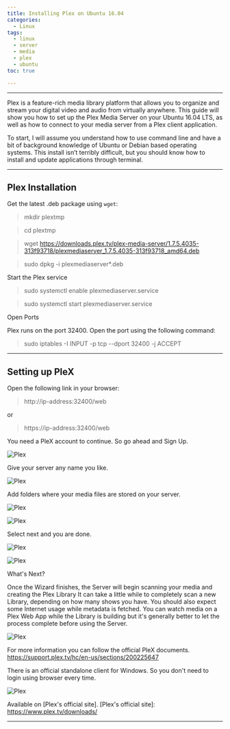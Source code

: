 ```yaml
---
title: Installing Plex on Ubuntu 16.04
categories:
  - Linux
tags:
  - linux
  - server
  - media
  - plex
  - ubuntu
toc: true

---
```

---

<span class="firstcharacter">P</span>lex is a feature-rich media library platform that allows you to organize and stream your digital video and audio from virtually anywhere. This guide will show you how to set up the Plex Media Server on your Ubuntu 16.04 LTS, as well as how to connect to your media server from a Plex client application. 

To start, I will assume you understand how to use command line and have a bit of background knowledge of Ubuntu or Debian based operating systems. This install isn’t terribly difficult, but you should know how to install and update applications through terminal.

---
## Plex Installation

Get the latest .deb package using `wget`:


 
>mkdir plextmp
 

 
>cd plextmp
 

 
>wget https://downloads.plex.tv/plex-media-server/1.7.5.4035-313f93718/plexmediaserver_1.7.5.4035-313f93718_amd64.deb
 

 
>sudo dpkg -i plexmediaserver*.deb
 

Start the Plex service


 
>sudo systemctl enable plexmediaserver.service
 


>sudo systemctl start plexmediaserver.service


Open Ports


Plex runs on the port 32400. 
Open the port using the following command:

> sudo iptables -I INPUT -p tcp --dport 32400 -j ACCEPT


---

## Setting up PleX

Open the following link in your browser: 


>http://ip-address:32400/web
 

or


>https://ip-address:32400/web
 

You need a PleX account to continue. So go ahead and Sign Up. 

![Plex](/img/Plexserver/login.png)

Give your server any name you like.

![Plex](/img/Plexserver/1.png)

Add folders where your media files are stored on your server.

![Plex](/img/Plexserver/3.png)

![Plex](/img/Plexserver/4.png)

Select next and you are done.

![Plex](/img/Plexserver/5.png)

![Plex](/img/Plexserver/6.png)

What's Next?

Once the Wizard finishes, the Server will begin scanning your media and creating the Plex Library It can take a little while to completely scan a new Library, depending on how many shows you have. You should also expect some Internet usage while metadata is fetched. You can watch media on a Plex Web App while the Library is building but it's generally better to let the process complete before using the Server.

![Plex](/img/Plexserver/8.png)


For more information you can follow the official PleX documents.
<https://support.plex.tv/hc/en-us/sections/200225647>

There is an official standalone client for Windows. So you don't need to login using browser every time.

![Plex](/img/Plexserver/7.png)


Available on [Plex's official site].
[Plex's official site]: https://www.plex.tv/downloads/

---